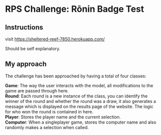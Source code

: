 # RPS Challenge: Rōnin Badge Test

Instructions
-------
visit https://sheltered-reef-7850.herokuapp.com/

Should be self explanatory.

My approach
-------
The challenge has been approached by having a total of four classes:  

**Game**: The way the user interacts with the model, all modifications to the game are passed through here.  
**Round**: Each round is a new instance of the class, you can identify the winner of the round and whether the round was a draw, it also generates a message which is displayed on the results page of the website.  The logic for who won the round is contained in here.  
**Player**: Stores the player name and the current selection.  
**Computer**: When a singleplayer game, stores the computer name and also randomly makes a selection when called.  


